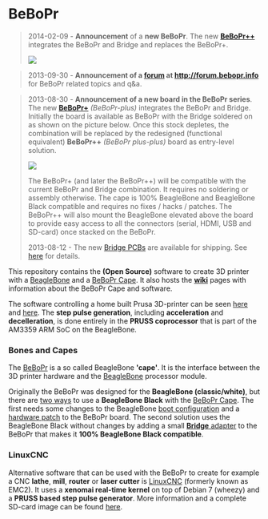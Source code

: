 BeBoPr
======

> 2014-02-09 - **Announcement** of a **new BeBoPr**. The new [**BeBoPr++**](https://github.com/modmaker/BeBoPr/wiki/The-BeBoPr-plus-plus-Cape) integrates the BeBoPr and Bridge and replaces the BeBoPr+.
> 
> ![](http://imagizer.imageshack.us/v2/640x480q90/36/9jdd.jpg)

> 2013-09-30 - **Announcement of a [forum](http://forum.bebopr.info) at http://forum.bebopr.info** for BeBoPr related topics and q&a.

> 2013-08-30 - **Announcement of a new board in the BeBoPr series**. The new [**BeBoPr+**](http://circuitco.com/support/index.php?title=BeBoPr-Plus) *(BeBoPr-plus)* integrates the BeBoPr and Bridge. Initially the board is available as BeBoPr with the Bridge soldered on as shown on the picture below. Once this stock depletes, the combination will be replaced by the redesigned (functional equivalent) **BeBoPr++** *(BeBoPr plus-plus)* board as entry-level solution.
> 
> ![](http://img541.imageshack.us/img541/9715/4l1w.jpg)
> 
> The BeBoPr+ (and later the BeBoPr++) will be compatible with the current BeBoPr and Bridge combination. It requires no soldering or assembly otherwise. The cape is 100% BeagleBone and BeagleBone Black compatible and requires no fixes / hacks / patches. The BeBoPr++ will also mount the BeagleBone elevated above the board to provide easy access to all the connectors (serial, HDMI, USB and SD-card) once stacked on the BeBoPr. 
>   
> 2013-08-12 - The new [Bridge PCBs](https://github.com/modmaker/BeBoPr/wiki/BeBoPr-Bridge) are available for shipping. See [here](https://github.com/modmaker/BeBoPr/wiki/BeBoPr-Bridge) for details.


This repository contains the **(Open Source)** software to create 3D printer with a [BeagleBone](http://beagleboard.org/) and a [BeBoPr Cape](http://circuitco.com/support/index.php?title=BeBoPr_Cape). It also hosts the [**wiki**](https://github.com/modmaker/BeBoPr/wiki/Home-of-the-BeBoPr) pages with information about the BeBoPr Cape and software.

The software controlling a home built Prusa 3D-printer can be seen [here](http://www.youtube.com/watch?v=yfPLskLrslA&feature=youtu.be) and [here](http://www.youtube.com/watch?v=zzGiLhBEtcs&feature=youtu.be). The **step pulse generation**, including **acceleration** and **decelleration**, is done entirely in the **PRUSS coprocessor** that is part of the AM3359 ARM SoC on the BeagleBone.

### Bones and Capes
The [BeBoPr](https://github.com/modmaker/BeBoPr/wiki/The-BeBoPr-Cape) is a so called BeagleBone **'cape'**. It is the interface between the 3D printer hardware and the [BeagleBone](http://beagleboard.org/) processor module.

Originally the BeBoPr was designed for the **BeagleBone (classic/white)**, but there are [two ways](https://github.com/modmaker/BeBoPr/wiki/BeBoPr-does-Black) to use a **BeagleBone Black** with the [BeBoPr Cape](http://circuitco.com/support/index.php?title=BeBoPr_Cape). The first needs some changes to the BeagleBone [boot configuration](https://github.com/modmaker/BeBoPr/wiki/BeBoPr-goes-Black) and a [hardware patch](https://github.com/modmaker/BeBoPr/wiki/BeBoPr-Enable-Workaround) to the BeBoPr board. The second solution uses the BeagleBone Black without changes by adding a small [**Bridge** adapter](https://github.com/modmaker/BeBoPr/wiki/BeBoPr-Bridge) to the BeBoPr that makes it **100% BeagleBone Black compatible**. 

### LinuxCNC

Alternative software that can be used with the BeBoPr to create for example a CNC **lathe**, **mill**, **router** or **laser cutter** is [LinuxCNC](http://www.linuxcnc.org/) (formerly known as EMC2). It uses a **xenomai real-time kernel** on top of Debian 7 (wheezy) and a **PRUSS based step pulse generator**. More information and a complete SD-card image can be found [here](http://bb-lcnc.blogspot.nl/p/machinekit_16.html).

